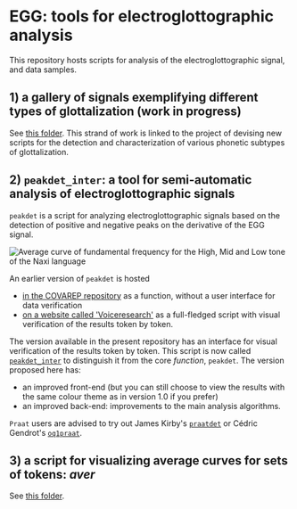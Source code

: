 EGG: tools for electroglottographic analysis
=============

This repository hosts scripts for analysis of the electroglottographic signal, and data samples. 

## 1) a gallery of signals exemplifying different types of glottalization (work in progress)
See [this folder](gallery). This strand of work is linked to the project of devising new scripts for the detection and characterization of various phonetic subtypes of glottalization.

## 2) `peakdet_inter`: a tool for semi-automatic analysis of electroglottographic signals

`peakdet` is a script for analyzing electroglottographic signals based on the detection of positive and negative peaks on the derivative of the EGG signal. 

<img src="http://voiceresearch.free.fr/egg/images/peaks.png" alt="Average curve of fundamental frequency for the High, Mid and Low tone of the Naxi language">

An earlier version of `peakdet` is hosted 
- [in the COVAREP repository](https://github.com/covarep/covarep/tree/master/glottalsource/egg) as a function, without a user interface for data verification
- [on a website called 'Voiceresearch'](http://voiceresearch.free.fr/egg/softwares.htm#peakdet) as a full-fledged script with visual verification of the results token by token.

The version available in the present repository has an interface for visual verification of the results token by token. This script is now called [`peakdet_inter`](peakdet_inter) to distinguish it from the core _function_, `peakdet`. The version proposed here has: 
- an improved front-end (but you can still choose to view the results with the same colour theme as in version 1.0 if you prefer)
- an improved back-end: improvements to the main analysis algorithms.

`Praat` users are advised to try out James Kirby's [`praatdet`](https://github.com/kirbyj/praatdet) or Cédric Gendrot's [`oq1praat`](http://voiceresearch.free.fr/egg/#downloads).

## 3) a script for visualizing average curves for sets of tokens: *aver*
See [this folder](https://github.com/alexis-michaud/egg/tree/master/aver). 


